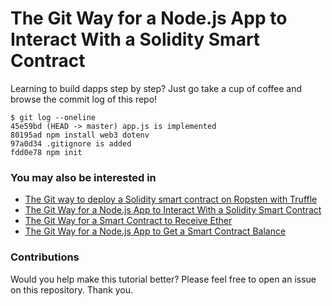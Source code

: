 # The Git Way for a Node.js App to Interact With a Solidity Smart Contract

Learning to build dapps step by step? Just go take a cup of coffee and browse the commit log of this repo!

    $ git log --oneline
    45e59bd (HEAD -> master) app.js is implemented
    80195ad npm install web3 dotenv
    97a0d34 .gitignore is added
    fdd0e78 npm init

### You may also be interested in

- [The Git way to deploy a Solidity smart contract on Ropsten with Truffle](https://github.com/programarivm/solidity-hello-world)
- [The Git Way for a Node.js App to Interact With a Solidity Smart Contract](https://github.com/programarivm/solidity-interacting-with-nodejs)
- [The Git Way for a Smart Contract to Receive Ether](https://github.com/programarivm/solidity-receive-ether)
- [The Git Way for a Node.js App to Get a Smart Contract Balance](https://github.com/programarivm/solidity-contract-balance)

### Contributions

Would you help make this tutorial better? Please feel free to open an issue on this repository. Thank you.
